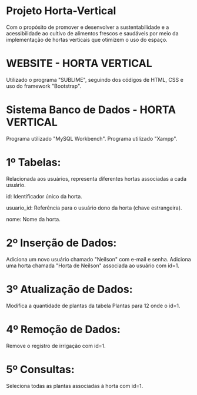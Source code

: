 # Projeto Horta-Vertical
Com o propósito de promover e desenvolver a sustentabilidade e a acessibilidade ao cultivo de alimentos frescos e saudáveis por meio da implementação de hortas verticais que otimizem o uso do espaço.

WEBSITE - HORTA VERTICAL
=
Utilizado o programa "SUBLIME", seguindo dos códigos de HTML, CSS e uso do framework "Bootstrap". 



Sistema Banco de Dados - HORTA VERTICAL
=
Programa utilizado "MySQL Workbench".
Programa utilizado "Xampp".

1º Tabelas:
=
Relacionada aos usuários, representa diferentes hortas associadas a cada usuário.

id: Identificador único da horta.

usuario_id: Referência para o usuário dono da horta (chave estrangeira).

nome: Nome da horta.

2º Inserção de Dados:
=
Adiciona um novo usuário chamado "Neilson" com e-mail e senha.
Adiciona uma horta chamada "Horta de Neilson" associada ao usuário com id=1.

3º Atualização de Dados:
=
Modifica a quantidade de plantas da tabela Plantas para 12 onde o id=1.

4º Remoção de Dados:
=
Remove o registro de irrigação com id=1.

5º Consultas:
=
Seleciona todas as plantas associadas à horta com id=1.
